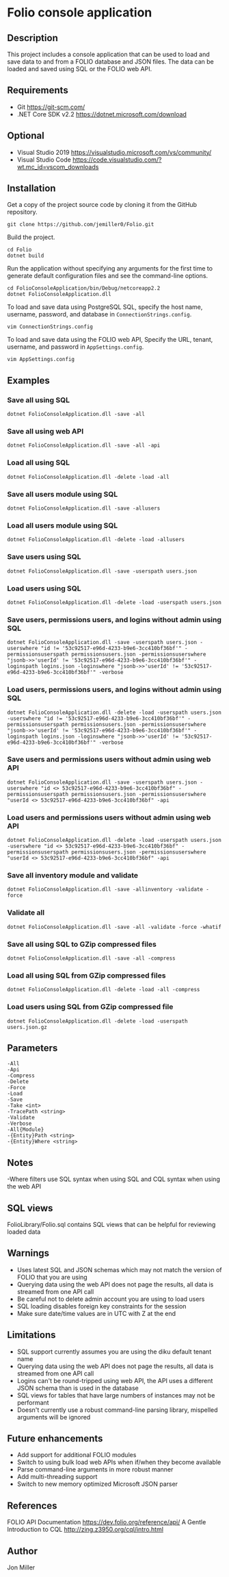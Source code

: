 # Folio console application

## Description

This project includes a console application that can be used to load and save data to and from a FOLIO database and JSON files. The data can be loaded and saved using SQL or the FOLIO web API.

## Requirements

* Git https://git-scm.com/
* .NET Core SDK v2.2 https://dotnet.microsoft.com/download

## Optional

* Visual Studio 2019 https://visualstudio.microsoft.com/vs/community/
* Visual Studio Code https://code.visualstudio.com/?wt.mc_id=vscom_downloads

## Installation

Get a copy of the project source code by cloning it from the GitHub repository.

```
git clone https://github.com/jemiller0/Folio.git
```

Build the project.

```
cd Folio
dotnet build
```

Run the application without specifying any arguments for the first time to generate default configuration files and see the command-line options.

```
cd FolioConsoleApplication/bin/Debug/netcoreapp2.2
dotnet FolioConsoleApplication.dll
```

To load and save data using PostgreSQL SQL, specify the host name, username, password, and database in `ConnectionStrings.config`.

```
vim ConnectionStrings.config
```

To load and save data using the FOLIO web API, Specify the URL, tenant, username, and password in `AppSettings.config`.

```
vim AppSettings.config
```

## Examples

### Save all using SQL

```
dotnet FolioConsoleApplication.dll -save -all
```

### Save all using web API

```
dotnet FolioConsoleApplication.dll -save -all -api
```

### Load all using SQL

```
dotnet FolioConsoleApplication.dll -delete -load -all
```

### Save all users module using SQL

```
dotnet FolioConsoleApplication.dll -save -allusers
```

### Load all users module using SQL

```
dotnet FolioConsoleApplication.dll -delete -load -allusers
```

### Save users using SQL

```
dotnet FolioConsoleApplication.dll -save -userspath users.json
```

### Load users using SQL

```
dotnet FolioConsoleApplication.dll -delete -load -userspath users.json
```

### Save users, permissions users, and logins without admin using SQL
```
dotnet FolioConsoleApplication.dll -save -userspath users.json -userswhere "id != '53c92517-e96d-4233-b9e6-3cc410bf36bf'" -permissionsuserspath permissionsusers.json -permissionsuserswhere "jsonb->>'userId' != '53c92517-e96d-4233-b9e6-3cc410bf36bf'" -loginspath logins.json -loginswhere "jsonb->>'userId' != '53c92517-e96d-4233-b9e6-3cc410bf36bf'" -verbose
```

### Load users, permissions users, and logins without admin using SQL
```
dotnet FolioConsoleApplication.dll -delete -load -userspath users.json -userswhere "id != '53c92517-e96d-4233-b9e6-3cc410bf36bf'" -permissionsuserspath permissionsusers.json -permissionsuserswhere "jsonb->>'userId' != '53c92517-e96d-4233-b9e6-3cc410bf36bf'" -loginspath logins.json -loginswhere "jsonb->>'userId' != '53c92517-e96d-4233-b9e6-3cc410bf36bf'" -verbose
```

### Save users and permissions users without admin using web API
```
dotnet FolioConsoleApplication.dll -save -userspath users.json -userswhere "id <> 53c92517-e96d-4233-b9e6-3cc410bf36bf" -permissionsuserspath permissionsusers.json -permissionsuserswhere "userId <> 53c92517-e96d-4233-b9e6-3cc410bf36bf" -api
```

### Load users and permissions users without admin using web API
```
dotnet FolioConsoleApplication.dll -delete -load -userspath users.json -userswhere "id <> 53c92517-e96d-4233-b9e6-3cc410bf36bf" -permissionsuserspath permissionsusers.json -permissionsuserswhere "userId <> 53c92517-e96d-4233-b9e6-3cc410bf36bf" -api
```

### Save all inventory module and validate
```
dotnet FolioConsoleApplication.dll -save -allinventory -validate -force
```

### Validate all
```
dotnet FolioConsoleApplication.dll -save -all -validate -force -whatif
```

### Save all using SQL to GZip compressed files

```
dotnet FolioConsoleApplication.dll -save -all -compress
```

### Load all using SQL from GZip compressed files

```
dotnet FolioConsoleApplication.dll -delete -load -all -compress
```

### Load users using SQL from GZip compressed file

```
dotnet FolioConsoleApplication.dll -delete -load -userspath users.json.gz
```

## Parameters

```
-All
-Api
-Compress
-Delete
-Force
-Load
-Save
-Take <int>
-TracePath <string>
-Validate
-Verbose
-All{Module}
-{Entity}Path <string>
-{Entity}Where <string>
```

## Notes

-Where filters use SQL syntax when using SQL and CQL syntax when using the web API

## SQL views

FolioLibrary/Folio.sql contains SQL views that can be helpful for reviewing loaded data

## Warnings

* Uses latest SQL and JSON schemas which may not match the version of FOLIO that you are using
* Querying data using the web API does not page the results, all data is streamed from one API call
* Be careful not to delete admin account you are using to load users
* SQL loading disables foreign key constraints for the session
* Make sure date/time values are in UTC with Z at the end

## Limitations

* SQL support currently assumes you are using the diku default tenant name
* Querying data using the web API does not page the results, all data is streamed from one API call
* Logins can't be round-tripped using web API, the API uses a different JSON schema than is used in the database
* SQL views for tables that have large numbers of instances may not be performant
* Doesn't currently use a robust command-line parsing library, mispelled arguments will be ignored

## Future enhancements

* Add support for additional FOLIO modules
* Switch to using bulk load web APIs when if/when they become available
* Parse command-line arguments in more robust manner
* Add multi-threading support
* Switch to new memory optimized Microsoft JSON parser

## References

FOLIO API Documentation
https://dev.folio.org/reference/api/
A Gentle Introduction to CQL
http://zing.z3950.org/cql/intro.html

## Author

Jon Miller
